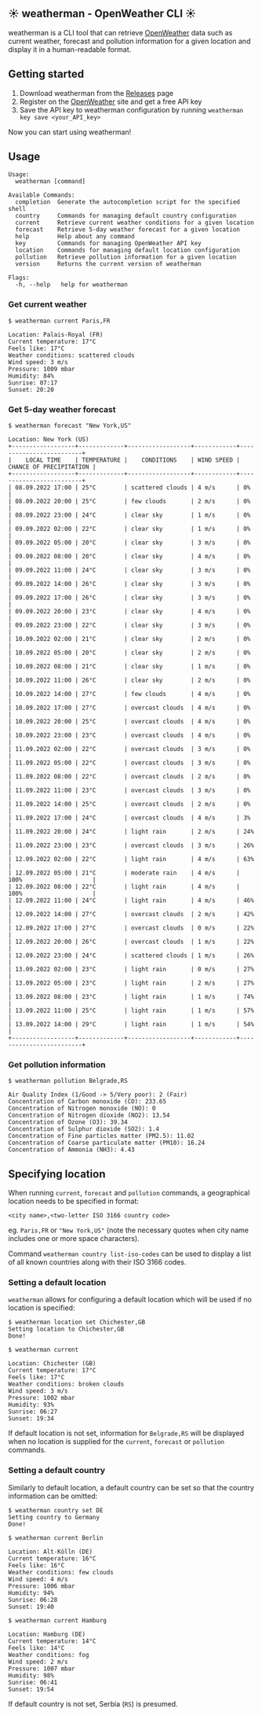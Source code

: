 ## ☀️ weatherman - OpenWeather CLI ☀️
weatherman is a CLI tool that can retrieve [OpenWeather](https://openweathermap.org/) data such as current weather, forecast and pollution information for a given location and display it in a human-readable format.

## Getting started

1. Download weatherman from the [Releases](https://github.com/nilic/weatherman/releases) page
2. Register on the [OpenWeather](https://openweathermap.org/) site and get a free API key
3. Save the API key to weatherman configuration by running `weatherman key save <your_API_key>`

Now you can start using weatherman! 

## Usage

```
Usage:
  weatherman [command]

Available Commands:
  completion  Generate the autocompletion script for the specified shell
  country     Commands for managing default country configuration
  current     Retrieve current weather conditions for a given location
  forecast    Retrieve 5-day weather forecast for a given location
  help        Help about any command
  key         Commands for managing OpenWeather API key
  location    Commands for managing default location configuration
  pollution   Retrieve pollution information for a given location
  version     Returns the current version of weatherman

Flags:
  -h, --help   help for weatherman
```

### Get current weather

```
$ weatherman current Paris,FR

Location: Palais-Royal (FR)
Current temperature: 17°C
Feels like: 17°C
Weather conditions: scattered clouds
Wind speed: 3 m/s
Pressure: 1009 mbar
Humidity: 84%
Sunrise: 07:17
Sunset: 20:20
```

### Get 5-day weather forecast

```
$ weatherman forecast "New York,US"

Location: New York (US)
+------------------+-------------+------------------+------------+-------------------------+
|    LOCAL TIME    | TEMPERATURE |    CONDITIONS    | WIND SPEED | CHANCE OF PRECIPITATION |
+------------------+-------------+------------------+------------+-------------------------+
| 08.09.2022 17:00 | 25°C        | scattered clouds | 4 m/s      | 0%                      |
| 08.09.2022 20:00 | 25°C        | few clouds       | 2 m/s      | 0%                      |
| 08.09.2022 23:00 | 24°C        | clear sky        | 1 m/s      | 0%                      |
| 09.09.2022 02:00 | 22°C        | clear sky        | 1 m/s      | 0%                      |
| 09.09.2022 05:00 | 20°C        | clear sky        | 3 m/s      | 0%                      |
| 09.09.2022 08:00 | 20°C        | clear sky        | 4 m/s      | 0%                      |
| 09.09.2022 11:00 | 24°C        | clear sky        | 3 m/s      | 0%                      |
| 09.09.2022 14:00 | 26°C        | clear sky        | 3 m/s      | 0%                      |
| 09.09.2022 17:00 | 26°C        | clear sky        | 3 m/s      | 0%                      |
| 09.09.2022 20:00 | 23°C        | clear sky        | 4 m/s      | 0%                      |
| 09.09.2022 23:00 | 22°C        | clear sky        | 3 m/s      | 0%                      |
| 10.09.2022 02:00 | 21°C        | clear sky        | 2 m/s      | 0%                      |
| 10.09.2022 05:00 | 20°C        | clear sky        | 2 m/s      | 0%                      |
| 10.09.2022 08:00 | 21°C        | clear sky        | 1 m/s      | 0%                      |
| 10.09.2022 11:00 | 26°C        | clear sky        | 2 m/s      | 0%                      |
| 10.09.2022 14:00 | 27°C        | few clouds       | 4 m/s      | 0%                      |
| 10.09.2022 17:00 | 27°C        | overcast clouds  | 4 m/s      | 0%                      |
| 10.09.2022 20:00 | 25°C        | overcast clouds  | 4 m/s      | 0%                      |
| 10.09.2022 23:00 | 23°C        | overcast clouds  | 4 m/s      | 0%                      |
| 11.09.2022 02:00 | 22°C        | overcast clouds  | 3 m/s      | 0%                      |
| 11.09.2022 05:00 | 22°C        | overcast clouds  | 3 m/s      | 0%                      |
| 11.09.2022 08:00 | 22°C        | overcast clouds  | 2 m/s      | 0%                      |
| 11.09.2022 11:00 | 23°C        | overcast clouds  | 3 m/s      | 0%                      |
| 11.09.2022 14:00 | 25°C        | overcast clouds  | 2 m/s      | 0%                      |
| 11.09.2022 17:00 | 24°C        | overcast clouds  | 4 m/s      | 3%                      |
| 11.09.2022 20:00 | 24°C        | light rain       | 2 m/s      | 24%                     |
| 11.09.2022 23:00 | 23°C        | overcast clouds  | 3 m/s      | 26%                     |
| 12.09.2022 02:00 | 22°C        | light rain       | 4 m/s      | 63%                     |
| 12.09.2022 05:00 | 21°C        | moderate rain    | 4 m/s      | 100%                    |
| 12.09.2022 08:00 | 22°C        | light rain       | 4 m/s      | 100%                    |
| 12.09.2022 11:00 | 24°C        | light rain       | 4 m/s      | 46%                     |
| 12.09.2022 14:00 | 27°C        | overcast clouds  | 2 m/s      | 42%                     |
| 12.09.2022 17:00 | 27°C        | overcast clouds  | 0 m/s      | 22%                     |
| 12.09.2022 20:00 | 26°C        | overcast clouds  | 1 m/s      | 22%                     |
| 12.09.2022 23:00 | 24°C        | scattered clouds | 1 m/s      | 26%                     |
| 13.09.2022 02:00 | 23°C        | light rain       | 0 m/s      | 27%                     |
| 13.09.2022 05:00 | 23°C        | light rain       | 2 m/s      | 27%                     |
| 13.09.2022 08:00 | 23°C        | light rain       | 1 m/s      | 74%                     |
| 13.09.2022 11:00 | 25°C        | light rain       | 1 m/s      | 57%                     |
| 13.09.2022 14:00 | 29°C        | light rain       | 1 m/s      | 54%                     |
+------------------+-------------+------------------+------------+-------------------------+
```

### Get pollution information

```
$ weatherman pollution Belgrade,RS

Air Quality Index (1/Good -> 5/Very poor): 2 (Fair)
Concentration of Carbon monoxide (CO): 233.65
Concentration of Nitrogen monoxide (NO): 0
Concentration of Nitrogen dioxide (NO2): 13.54
Concentration of Ozone (O3): 39.34
Concentration of Sulphur dioxide (SO2): 1.4
Concentration of Fine particles matter (PM2.5): 11.02
Concentration of Coarse particulate matter (PM10): 16.24
Concentration of Ammonia (NH3): 4.43
```

## Specifying location

When running `current`, `forecast` and `pollution` commands, a geographical location needs to be specified in format:

`<city name>,<two-letter ISO 3166 country code>`

eg. `Paris,FR` or `"New York,US"` (note the necessary quotes when city name includes one or more space characters). 

Command `weatherman country list-iso-codes` can be used to display a list of all known countries along with their ISO 3166 codes.

### Setting a default location

`weatherman` allows for configuring a default location which will be used if no location is specified:

```
$ weatherman location set Chichester,GB
Setting location to Chichester,GB
Done!

$ weatherman current

Location: Chichester (GB)
Current temperature: 17°C
Feels like: 17°C
Weather conditions: broken clouds
Wind speed: 3 m/s
Pressure: 1002 mbar
Humidity: 93%
Sunrise: 06:27
Sunset: 19:34
```

If default location is not set, information for `Belgrade,RS` will be displayed when no location is supplied for the `current`, `forecast` or `pollution` commands. 

### Setting a default country

Similarly to default location, a default country can be set so that the country information can be omitted:

```
$ weatherman country set DE
Setting country to Germany
Done!

$ weatherman current Berlin

Location: Alt-Kölln (DE)
Current temperature: 16°C
Feels like: 16°C
Weather conditions: few clouds
Wind speed: 4 m/s
Pressure: 1006 mbar
Humidity: 94%
Sunrise: 06:28
Sunset: 19:40

$ weatherman current Hamburg

Location: Hamburg (DE)
Current temperature: 14°C
Feels like: 14°C
Weather conditions: fog
Wind speed: 2 m/s
Pressure: 1007 mbar
Humidity: 98%
Sunrise: 06:41
Sunset: 19:54
```
If default country is not set, Serbia (`RS`) is presumed.